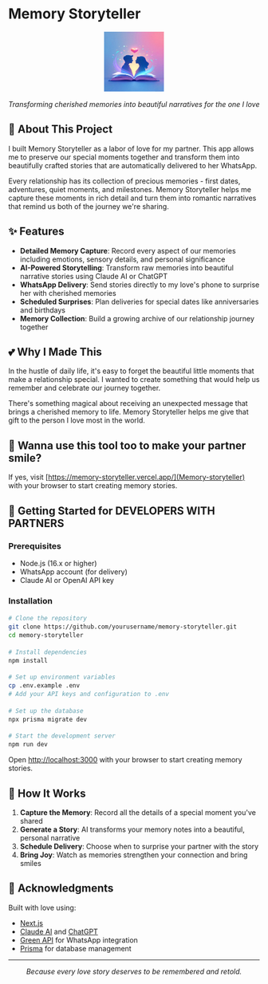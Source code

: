# Memory Storyteller

<p align="center">
  <img src="public/memory-storyteller.jpeg" alt="Memory Storyteller Logo" width="120" height="120" />
</p>

<p align="center">
  <em>Transforming cherished memories into beautiful narratives for the one I love</em>
</p>

## 💫 About This Project

I built Memory Storyteller as a labor of love for my partner. This app allows me to preserve our special moments together and transform them into beautifully crafted stories that are automatically delivered to her WhatsApp.

Every relationship has its collection of precious memories - first dates, adventures, quiet moments, and milestones. Memory Storyteller helps me capture these moments in rich detail and turn them into romantic narratives that remind us both of the journey we're sharing.

## ✨ Features

- **Detailed Memory Capture**: Record every aspect of our memories including emotions, sensory details, and personal significance
- **AI-Powered Storytelling**: Transform raw memories into beautiful narrative stories using Claude AI or ChatGPT
- **WhatsApp Delivery**: Send stories directly to my love's phone to surprise her with cherished memories
- **Scheduled Surprises**: Plan deliveries for special dates like anniversaries and birthdays
- **Memory Collection**: Build a growing archive of our relationship journey together

## 💕 Why I Made This

In the hustle of daily life, it's easy to forget the beautiful little moments that make a relationship special. I wanted to create something that would help us remember and celebrate our journey together.

There's something magical about receiving an unexpected message that brings a cherished memory to life. Memory Storyteller helps me give that gift to the person I love most in the world.

## 🚀 Wanna use this tool too to make your partner smile?

If yes, visit [https://memory-storyteller.vercel.app/](Memory-storyteller) with your browser to start creating memory stories.

## 🚀 Getting Started for DEVELOPERS WITH PARTNERS

### Prerequisites

- Node.js (16.x or higher)
- WhatsApp account (for delivery)
- Claude AI or OpenAI API key

### Installation

```bash
# Clone the repository
git clone https://github.com/yourusername/memory-storyteller.git
cd memory-storyteller

# Install dependencies
npm install

# Set up environment variables
cp .env.example .env
# Add your API keys and configuration to .env

# Set up the database
npx prisma migrate dev

# Start the development server
npm run dev
```

Open [http://localhost:3000](http://localhost:3000) with your browser to start creating memory stories.

## 🧩 How It Works

1. **Capture the Memory**: Record all the details of a special moment you've shared
2. **Generate a Story**: AI transforms your memory notes into a beautiful, personal narrative
3. **Schedule Delivery**: Choose when to surprise your partner with the story
4. **Bring Joy**: Watch as memories strengthen your connection and bring smiles

## 🙏 Acknowledgments

Built with love using:
- [Next.js](https://nextjs.org)
- [Claude AI](https://anthropic.com/claude) and [ChatGPT](https://openai.com)
- [Green API](https://green-api.com) for WhatsApp integration
- [Prisma](https://prisma.io) for database management

---

<p align="center">
  <em>Because every love story deserves to be remembered and retold.</em>
</p>